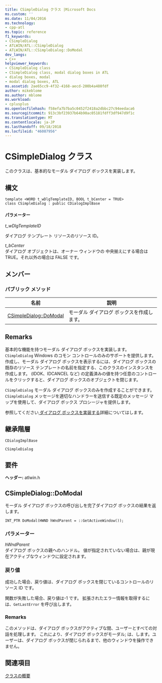 ```yaml
---
title: CSimpleDialog クラス |Microsoft Docs
ms.custom: ''
ms.date: 11/04/2016
ms.technology:
- cpp-atl
ms.topic: reference
f1_keywords:
- CSimpleDialog
- ATLWIN/ATL::CSimpleDialog
- ATLWIN/ATL::CSimpleDialog::DoModal
dev_langs:
- C++
helpviewer_keywords:
- CSimpleDialog class
- CSimpleDialog class, modal dialog boxes in ATL
- dialog boxes, modal
- modal dialog boxes, ATL
ms.assetid: 2ae65cc9-4f32-4168-aecd-200b4a480fdf
author: mikeblome
ms.author: mblome
ms.workload:
- cplusplus
ms.openlocfilehash: f58efa7b7ba5c0452f2418a2dbbc27c94eedaca6
ms.sourcegitcommit: 913c3bf23937b64b90ac05181fdff3df947d9f1c
ms.translationtype: MT
ms.contentlocale: ja-JP
ms.lasthandoff: 09/18/2018
ms.locfileid: "46087956"
---
```

# <a name="csimpledialog-class"></a>CSimpleDialog クラス

このクラスは、基本的なモーダル ダイアログ ボックスを実装します。

## <a name="syntax"></a>構文

```
template <WORD t_wDlgTemplateID, BOOL t_bCenter = TRUE>
class CSimpleDialog : public CDialogImplBase
```

#### <a name="parameters"></a>パラメーター

*t_wDlgTemplateID*

ダイアログ テンプレート リソースのリソース ID。

*t_bCenter*<br/>
ダイアログ オブジェクトは、オーナー ウィンドウの 中央揃えにする場合は TRUE。それ以外の場合は FALSE です。

## <a name="members"></a>メンバー

### <a name="public-methods"></a>パブリック メソッド

|名前|説明|
|----------|-----------------|
|[CSimpleDialog::DoModal](#domodal)|モーダル ダイアログ ボックスを作成します。|

## <a name="remarks"></a>Remarks

基本的な機能を持つモーダル ダイアログ ボックスを実装します。 `CSimpleDialog` Windows のコモン コントロールのみのサポートを提供します。 作成し、モーダル ダイアログ ボックスを表示するには、ダイアログ ボックスの既存のリソース テンプレートの名前を指定する、このクラスのインスタンスを作成します。 (IDOK、IDCANCEL など) の定義済みの値を持つ任意のコントロールをクリックすると、ダイアログ ボックスのオブジェクトを閉じます。

`CSimpleDialog` モーダル ダイアログ ボックスのみを作成することができます。 `CSimpleDialog` メッセージを適切なハンドラーを送信する既定のメッセージ マップを使用して、ダイアログ ボックス プロシージャを提供します。

参照してください[ ダイアログ ボックスを実装する](../../atl/implementing-a-dialog-box.md)詳細についてはします。

## <a name="inheritance-hierarchy"></a>継承階層

`CDialogImplBase`

`CSimpleDialog`

## <a name="requirements"></a>要件

**ヘッダー:** atlwin.h

##  <a name="domodal"></a>  CSimpleDialog::DoModal

モーダル ダイアログ ボックスの呼び出しを完了ダイアログ ボックスの結果を返します。

```
INT_PTR DoModal(HWND hWndParent = ::GetActiveWindow());
```

### <a name="parameters"></a>パラメーター

*hWndParent*<br/>
ダイアログ ボックスの親へのハンドル。 値が指定されていない場合は、親が現在アクティブなウィンドウに設定されます。

### <a name="return-value"></a>戻り値

成功した場合、戻り値は、ダイアログ ボックスを閉じているコントロールのリソース ID です。

関数が失敗した場合、戻り値は-1 です。 拡張されたエラー情報を取得するには、`GetLastError` を呼び出します。

### <a name="remarks"></a>Remarks

このメソッドは、ダイアログ ボックスがアクティブな間、ユーザーとすべての対話を処理します。 これにより、ダイアログ ボックスがモーダル; は、します。ユーザーは、ダイアログ ボックスが閉じられるまで、他のウィンドウを操作できません。

## <a name="see-also"></a>関連項目

[クラスの概要](../../atl/atl-class-overview.md)
